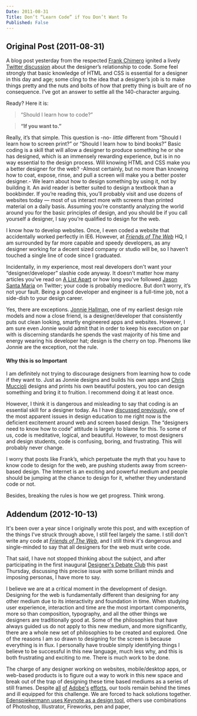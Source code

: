 ```yaml
---
Date: 2011-08-31
Title: Don’t “Learn Code” if You Don’t Want To
Published: False
---
```


## Original Post (2011-08-31)

A blog post yesterday from the respected [Frank Chimero](http://www.frankchimero.com/ "Frank Chimero") ignited a lively [Twitter discussion](https://plus.google.com/104525011738695609267/posts/gpnFJRDngRf) about the designer’s relationship to code. Some feel strongly that basic knowledge of HTML and CSS is essential for a designer in this day and age; some cling to the idea that a designer’s job is to make things pretty and the nuts and bolts of how that pretty thing is built are of no consequence. I’ve got an answer to settle all the 140-character arguing.

Ready? Here it is:

>“Should I learn how to code?”

>**“If you want to.”**

Really, it’s that simple. This question is -no- _little_ different from “Should I learn how to screen print?” or “Should I learn how to bind books?” Basic coding is a skill that will allow a designer to produce something he or she has designed, which is an immensely rewarding experience, but is in no way essential to the design process. Will knowing HTML and CSS make you a better designer for the web? -Almost certainly, but no more than knowing how to coat, expose, rinse, and pull a screen will make you a better poster designer.- We learn about how to design something by using it, not by building it. An avid reader is better suited to design a textbook than a bookbinder. If you’re reading this, you’ll probably visit and use dozens of websites today — most of us interact more with screens than printed material on a daily basis. Assuming you’re constantly analyzing the world around you for the basic principles of design, and you should be if you call yourself a designer, I say you’re qualified to design for the web.

I know how to develop websites. Once, I even coded a website that accidentally worked perfectly in IE6. However, at _[Friends of The Web](http://www.friendsoftheweb.com "Friends of The Web")_ HQ, I am surrounded by far more capable and speedy developers, as any designer working for a decent sized company or studio will be, so I haven’t touched a single line of code since I graduated.

Incidentally, in my experience, most real developers don't want your “designer/developer” slashie code anyway. It doesn’t matter how many articles you’ve read on [A List Apart](http://www.alistapart.com/ "A List Apart") or how long you’ve followed [Jason Santa Maria](http://jasonsantamaria.com/ "Jason Santa Maria") on Twitter; your code is probably mediocre. But don’t worry, it’s not your fault. Being a good developer and engineer is a full-time job, not a side-dish to your design career.

Yes, there are exceptions. [Jonnie Hallman](http://destroytoday.com/ "Destroy Today"), one of my earliest design role models and now a close friend, is a designer/developer that consistently puts out clean looking, smartly engineered apps and websites. However, I am sure even Jonnie would admit that in order to keep his execution on par with is discerning standards he spends the vast majority of his time and energy wearing his developer hat; design is the cherry on top. Phenoms like Jonnie are the exception, not the rule.

#### Why this is so Important

I am definitely not trying to discourage designers from learning how to code if they want to. Just as Jonnie designs and builds his own apps and [Chris Muccioli](http://www.christophermuccioli.com/ "Chris Muccioli") designs and prints his own beautiful posters, you too can design something and bring it to fruition. I recommend doing it at least once.

However, I think it is dangerous and misleading to say that coding is an essential skill for a designer today. As I have [discussed previously](http://www.andymangold.com/post/the-golden-age-and-graphic-design "The Golden Age and Graphic Design"), one of the most apparent issues in design education to me right now is the deficient excitement around web and screen based design. The “designers need to know how to code” attitude is largely to blame for this. To some of us, code is meditative, logical, and beautiful. However, to most designers and design students, code is confusing, boring, and frustrating. This will probably never change.

I worry that posts like Frank’s, which perpetuate the myth that you have to know code to design for the web, are pushing students away from screen-based design. The Internet is an exciting and powerful medium and people should be jumping at the chance to design for it, whether they understand code or not.

Besides, breaking the rules is how we get progress. Think wrong.

## Addendum (2012-10-13)

It's been over a year since I originally wrote this post, and with exception of the things I've struck through above, I still feel largely the same. I still don't write any code at _[Friends of The Web](http://www.friendsoftheweb.com "Friends of The Web")_, and I still think it's dangerous and single-minded to say that all designers for the web must write code.

That said, I have not stopped thinking about the subject, and after participating in the first inaugural [Designer's Debate Club](http://designersdebateclub.com/) this past Thursday,  discussing this precise issue with some brilliant minds and imposing personas, I have more to say.

I believe we are at a critical moment in the development of design. Designing for the web is fundamentally different than designing for any other medium due to its interactivity and foundation in time. When studying user experience, interaction and time are the most important components, more so than composition, typography, and all the other things we designers are traditionally good at. Some of the philosophies that have always guided us do not apply to this new medium, and more significantly, there are a whole new set of philosophies to be created and explored. One of the reasons I am so drawn to designing for the screen is because everything is in flux. I personally have trouble simply identifying things I believe to be successful in this new language, much less why, and this is both frustrating and exciting to me. There is much work to be done.

The charge of any designer working on websites, mobile/desktop apps, or web-based products is to figure out a way to work in this new space and break out of the trap of designing these time based mediums as a series of still frames. Despite [all](http://html.adobe.com/edge/reflow/) [of](http://html.adobe.com/edge/animate/) [Adobe's](http://html.adobe.com/edge/inspect/) [efforts](http://www.adobe.com/products/muse.html), our tools remain behind the times and ill equipped for this challenge. We are forced to hack solutions together. [Edenspiekermann uses Keynote as a design tool](http://edenspiekermann.com/en/blog/espi-at-work-the-power-of-keynote), others use combinations of Photoshop, Illustrator, Fireworks, pen and paper, 